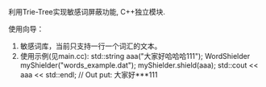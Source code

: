 利用Trie-Tree实现敏感词屏蔽功能, C++独立模块.

使用向导：
1. 敏感词库，当前只支持一行一个词汇的文本。
2. 使用示例(见main.cc):
    std::string aaa("大家好哈哈哈111");
    WordShielder myShielder("words_example.dat");
    myShielder.shield(aaa);
    std::cout << aaa << std::endl; // Out put: 大家好***111
